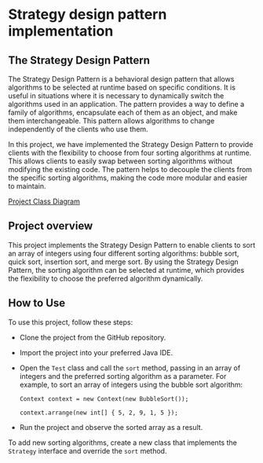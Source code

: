 # Strategy design pattern implementation
## The Strategy Design Pattern
The Strategy Design Pattern is a behavioral design pattern that allows algorithms to be selected at runtime based on specific conditions. It is useful in situations where it is necessary to dynamically switch the algorithms used in an application. The pattern provides a way to define a family of algorithms, encapsulate each of them as an object, and make them interchangeable. This pattern allows algorithms to change independently of the clients who use them.

In this project, we have implemented the Strategy Design Pattern to provide clients with the flexibility to choose from four sorting algorithms at runtime. This allows clients to easily swap between sorting algorithms without modifying the existing code. The pattern helps to decouple the clients from the specific sorting algorithms, making the code more modular and easier to maintain.

[Project Class Diagram](project_class_diagram.png)
## Project overview
This project implements the Strategy Design Pattern to enable clients to sort an array of integers using four different sorting algorithms: bubble sort, quick sort, insertion sort, and merge sort. By using the Strategy Design Pattern, the sorting algorithm can be selected at runtime, which provides the flexibility to choose the preferred algorithm dynamically.

## How to Use
To use this project, follow these steps:

- Clone the project from the GitHub repository.
- Import the project into your preferred Java IDE.
- Open the `Test` class and call the `sort` method, passing in an array of integers and the preferred sorting algorithm as a parameter. For example, to sort an array of integers using the bubble sort algorithm:

     `Context context = new Context(new BubbleSort());`

     `context.arrange(new int[] { 5, 2, 9, 1, 5 });`
- Run the project and observe the sorted array as a result.

To add new sorting algorithms, create a new class that implements the `Strategy` interface and override the `sort` method.
